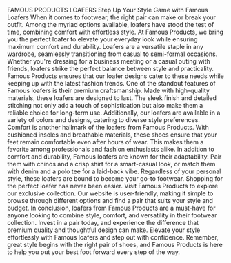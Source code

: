 FAMOUS PRODUCTS LOAFERS
Step Up Your Style Game with Famous Loafers
When it comes to footwear, the right pair can make or break your outfit. Among the myriad options available, loafers have stood the test of time, combining comfort with effortless style. At Famous Products, we bring you the perfect loafer to elevate your everyday look while ensuring maximum comfort and durability.
Loafers are a versatile staple in any wardrobe, seamlessly transitioning from casual to semi-formal occasions. Whether you're dressing for a business meeting or a casual outing with friends, loafers strike the perfect balance between style and practicality. Famous Products ensures that our loafer designs cater to these needs while keeping up with the latest fashion trends.
One of the standout features of Famous loafers is their premium craftsmanship. Made with high-quality materials, these loafers are designed to last. The sleek finish and detailed stitching not only add a touch of sophistication but also make them a reliable choice for long-term use. Additionally, our loafers are available in a variety of colors and designs, catering to diverse style preferences.
Comfort is another hallmark of the loafers from Famous Products. With cushioned insoles and breathable materials, these shoes ensure that your feet remain comfortable even after hours of wear. This makes them a favorite among professionals and fashion enthusiasts alike.
In addition to comfort and durability, Famous loafers are known for their adaptability. Pair them with chinos and a crisp shirt for a smart-casual look, or match them with denim and a polo tee for a laid-back vibe. Regardless of your personal style, these loafers are bound to become your go-to footwear.
Shopping for the perfect loafer has never been easier. Visit Famous Products to explore our exclusive collection. Our website is user-friendly, making it simple to browse through different options and find a pair that suits your style and budget.
In conclusion, loafers from Famous Products are a must-have for anyone looking to combine style, comfort, and versatility in their footwear collection. Invest in a pair today, and experience the difference that premium quality and thoughtful design can make. Elevate your style effortlessly with Famous loafers and step out with confidence.
Remember, great style begins with the right pair of shoes, and Famous Products is here to help you put your best foot forward every step of the way.
